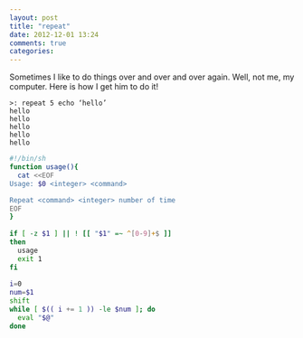 ```yaml
---
layout: post
title: "repeat"
date: 2012-12-01 13:24
comments: true
categories: 
---
```


Sometimes I like to do things over and over and over again. Well, not me, my computer. Here is how I get him to do it!

```
>: repeat 5 echo ‘hello’
hello
hello
hello
hello
hello
```

```sh
#!/bin/sh
function usage(){
  cat <<EOF
Usage: $0 <integer> <command>

Repeat <command> <integer> number of time
EOF
}
 
if [ -z $1 ] || ! [[ "$1" =~ ^[0-9]+$ ]]
then
  usage
  exit 1
fi
 
i=0
num=$1
shift
while [ $(( i += 1 )) -le $num ]; do
  eval "$@"
done
```
